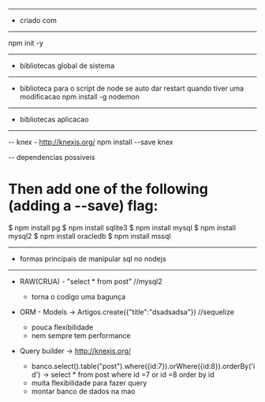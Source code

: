 --- ---------------------------------------------------
- criado com
--- ---------------------------------------------------
npm init -y

--- ---------------------------------------------------
- bibliotecas global de sistema
--- ---------------------------------------------------
- biblioteca para o script de node se auto dar restart quando tiver uma modificacao
 npm install -g nodemon 
 
 
 
 

 --- ---------------------------------------------------
 - bibliotecas aplicacao
 --- ---------------------------------------------------
 
-- knex - http://knexjs.org/
npm install --save knex


-- dependencias possiveis
# Then add one of the following (adding a --save) flag:
$ npm install pg
$ npm install sqlite3
$ npm install mysql
$ npm install mysql2
$ npm install oracledb
$ npm install mssql



 --- ---------------------------------------------------
 - formas principais de manipular sql no nodejs
 --- ---------------------------------------------------
 - RAW(CRUA) - "select * from post" //mysql2
    - torna o codigo uma bagunça
    
 - ORM - Models -> Artigos.create({"title":"dsadsadsa"}) //sequelize 
    - pouca flexibilidade
    - nem sempre tem performance
    
 - Query builder -> http://knexjs.org/
    - banco.select().table("post").where({id:7}).orWhere({id:8}).orderBy('id') 
        -> select * from post where id =7 or id =8 order by id
    - muita flexibilidade para fazer query
    -  montar banco de dados na mao